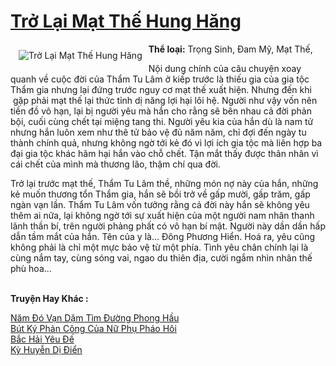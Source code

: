 <a href="https://utruyen.com/tro-lai-mat-the-hung-hang/18793/" title="Trở Lại Mạt Thế Hung Hăng"><h1>Trở Lại Mạt Thế Hung Hăng</h1></a><div style="display:table"><img align="right" style="float: left; padding: 10px;" src="https://utruyen.com/images/story/200x260/tro-lai-mat-the-hung-hang.jpg" alt="Trở Lại Mạt Thế Hung Hăng"><b>Thể loại:</b> Trọng Sinh, Đam Mỹ, Mạt Thế,<p></p>Nội dung chính của câu chuyện xoay quanh về cuộc đời của Thẩm Tu Lâm ở kiếp trước là thiếu gia của gia tộc Thẩm gia nhưng lại đứng trước nguy cơ mạt thế xuất hiện. Nhưng đến khi  gặp phải mạt thế lại thức tỉnh dị năng lợi hại lôi hệ. Người như vậy vốn nên tiền đồ vô hạn, lại bị người yêu mà hắn cho rằng sẽ bên nhau cả đời phản bội, cuối cùng chết tại miệng tang thi. Người yêu kia của hắn dù là nam tử nhưng hắn luôn xem như thê tử bảo vệ đủ năm năm, chỉ đợi đến ngày tu thành chính quả, nhưng không ngờ tới kẻ đó vì lợi ích gia tộc mà liên hợp ba đại gia tộc khác hãm hại hắn vào chỗ chết. Tận mắt thấy được thân nhân vì cái chết của mình mà thương lão, thậm chí qua đời. <p></p>Trở lại trước mạt thế, Thẩm Tu Lâm thề, những món nợ này của hắn, những kẻ muốn thương tổn Thẩm gia, hắn sẽ bồi trở về gấp mười, gấp trăm, gấp ngàn vạn lần. Thẩm Tu Lâm vốn tưởng rằng cả đời này hắn sẽ không yêu thêm ai nữa, lại không ngờ tới sự xuất hiện của một người nam nhân thanh lãnh thần bí, trên người phảng phất có vô hạn bí mật. Người này dần dần hấp dẫn tầm mắt của hắn. Tên của y là… Đông Phương Hiển. Hoá ra, yêu cũng không phải là chỉ một mực bảo vệ từ một phía. Tình yêu chân chính lại là cùng nắm tay, cùng sóng vai, ngao du thiên địa, cười ngắm nhìn nhân thế phù hoa...</div><p><br><b>Truyện Hay Khác :</b></p><a href="https://utruyen.com/nam-do-van-dam-tim-duong-phong-hau/18077/" alt="Năm Đó Vạn Dặm Tìm Đường Phong Hầu">Năm Đó Vạn Dặm Tìm Đường Phong Hầu</a><br/><a href="https://truyenhot2019.blogspot.com/2019/12/but-ky-phan-cong-cua-nu-phu-phao-hoi.html" alt="Bút Ký Phản Công Của Nữ Phụ Pháo Hôi">Bút Ký Phản Công Của Nữ Phụ Pháo Hôi</a><br/><a href="https://github.com/quanluxury/ngontinh_sac/tree/master/truyenhay/21467/" alt="Bắc Hải Yêu Đế">Bắc Hải Yêu Đế</a><br/><a href="https://github.com/quanluxury/dammy/tree/master/truyenhay/21989/" alt="Kỳ Huyễn Dị Điển">Kỳ Huyễn Dị Điển</a><br/>